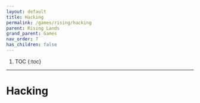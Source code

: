 ```yaml
---
layout: default
title: Hacking
permalink: /games/rising/hacking
parent: Rising Lands
grand_parent: Games
nav_order: 7
has_children: false
---
```


1. TOC
{:toc}

--------------------------------------------------------------------------------

# Hacking
